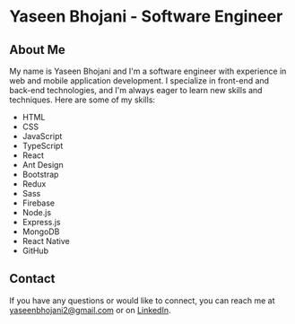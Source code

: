 # Yaseen Bhojani - Software Engineer

## About Me

My name is Yaseen Bhojani and I'm a software engineer with experience in web and mobile application development. I specialize in front-end and back-end technologies, and I'm always eager to learn new skills and techniques. Here are some of my skills:

- HTML
- CSS
- JavaScript
- TypeScript
- React
- Ant Design
- Bootstrap
- Redux
- Sass
- Firebase
- Node.js
- Express.js
- MongoDB
- React Native
- GitHub

## Contact

If you have any questions or would like to connect, you can reach me at [yaseenbhojani2@gmail.com](mailto:yaseenbhojani2@gmail.com) or on [LinkedIn](https://www.linkedin.com/in/yaseenbhojani/).
